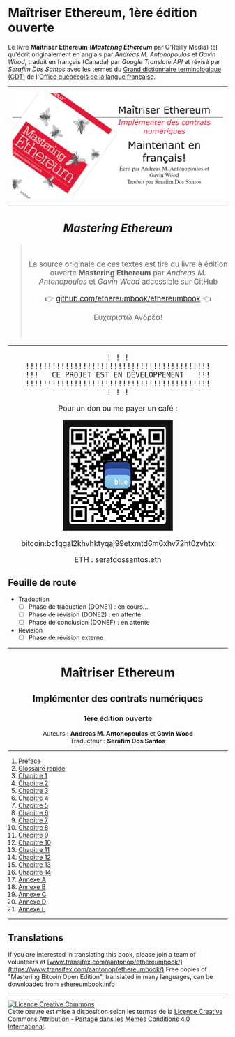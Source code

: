 # Maîtriser Ethereum, 1ère édition ouverte

Le livre **Maîtriser Ethereum** (_**Mastering Ethereum**_ par O'Reilly Media) tel qu'écrit originalement en anglais par _Andreas M. Antonopoulos_ et _Gavin Wood_, traduit en français (Canada) par _Google Translate API_ et révisé par _Serafim Dos Santos_ avec les termes du [Grand dictionnaire terminologique (GDT)](https://gdt.oqlf.gouv.qc.ca/) de l'[Office qu&eacute;b&eacute;cois de la langue fran&ccedil;aise](https://www.oqlf.gouv.qc.ca/).

---
<center>
<img src="assets/ME1OE-GITHUB_BANNER.png" alt="Maîtriser Ethereum: Implémenter des contrats numériques" width="96%"/>
</center>

---
<center style="font-size:1.2em;">
<h2><em>Mastering Ethereum</em></h2>
<blockquote><br><p>
La source originale de ces textes est tiré du livre à édition ouverte <strong>Mastering Ethereum</strong> par <em>Andreas M. Antonopoulos</em> et <em>Gavin Wood</em> accessible sur GitHub
</p>
<p>
👉 <a href="https://github.com/ethereumbook/ethereumbook">github.com/ethereumbook/ethereumbook</a> 👈
</p>
<p>Ευχαριστώ Ανδρέα!</p><br>
</blockquote>
<hr>
<pre>
! ! !
!!!!!!!!!!!!!!!!!!!!!!!!!!!!!!!!!!!!!!!!!!
!!!   CE PROJET EST EN DÉVELOPPEMENT   !!!
!!!!!!!!!!!!!!!!!!!!!!!!!!!!!!!!!!!!!!!!!!
! ! !
</pre>

<div style="">
<p>Pour un don ou me payer un café :</p>
<img src="assets/bluewallet-bitcoin-sponsoring-qr-code.jpg" alt="" style="max-width:50%;">
<p>bitcoin:bc1qgal2khvhktyqaj99etxmtd6m6xhv72ht0zvhtx</p>
<p>ETH : serafdossantos.eth</p>
</div>

</center>

## Feuille de route
* Traduction
  - [ ] Phase de traduction (DONE1) : en cours...
  - [ ] Phase de révision (DONE2) : en attente
  - [ ] Phase de conclusion (DONEF) : en attente
* Révision
  - [ ] Phase de révision externe

<center>
<hr />
<h1>Ma&icirc;triser Ethereum</h1>
<h2>Implémenter des contrats numériques</h2>
<h3>1ère édition ouverte</h3>
<p>Auteurs : <strong>Andreas M. Antonopoulos</strong> et <strong>Gavin Wood</strong> <br />
Traducteur : <strong>Serafim Dos Santos</strong></p>
</center>

---
1. [Préface](html/for_translation_ethereumbook_preface_open_editiontxt_fr.html)
2. [Glossaire rapide](html/for_translation_ethereumbook_glossarytxt_fr.html)
3. [Chapitre 1](html/for_translation_ethereumbook_01what-istxt_fr.html)
4. [Chapitre 2](html/for_translation_ethereumbook_02introtxt_fr.html)
5. [Chapitre 3](html/for_translation_ethereumbook_03clientstxt_fr.html)
6. [Chapitre 4](html/for_translation_ethereumbook_04keys-addressestxt_fr.html)
7. [Chapitre 5](html/for_translation_ethereumbook_05walletstxt_fr.html)
8. [Chapitre 6](html/for_translation_ethereumbook_06transactionstxt_fr.html)
9. [Chapitre 7](html/for_translation_ethereumbook_07smart-contracts-soliditytxt_fr.html)
10. [Chapitre 8](html/for_translation_ethereumbook_08smart-contracts-vypertxt_fr.html)
11. [Chapitre 9](html/for_translation_ethereumbook_09smart-contracts-securitytxt_fr.html)
12. [Chapitre 10](html/for_translation_ethereumbook_10tokenstxt_fr.html)
13. [Chapitre 11](html/for_translation_ethereumbook_11oraclestxt_fr.html)
14. [Chapitre 12](html/for_translation_ethereumbook_12dappstxt_fr.html)
14. [Chapitre 13](html/for_translation_ethereumbook_13evmtxt_fr.html)
14. [Chapitre 14](html/for_translation_ethereumbook_14consensustxt_fr.html)
15. [Annexe A](html/for_translation_ethereumbook_appdx-forks-historytxt_fr.html)
16. [Annexe B](html/for_translation_ethereumbook_appdx-standards-eip-erctxt_fr.html)
17. [Annexe C](html/for_translation_ethereumbook_13evmtxt_fr.html)
18. [Annexe D](html/for_translation_ethereumbook_appdx-dev-toolstxt_fr.html)
19. [Annexe E](html/for_translation_ethereumbook_appdx-web3js-tutorialtxt_fr.html)

---
## Translations
If you are interested in translating this book, please join a team of volunteers at [www.transifex.com/aantonop/ethereumbook/](https://www.transifex.com/aantonop/ethereumbook/)
Free copies of "Mastering Bitcoin Open Edition", translated in many languages, can be downloaded from [ethereumbook.info](https://bitcoinbook.info)

---
<a rel="license" href="http://creativecommons.org/licenses/by-sa/4.0/"><img alt="Licence Creative Commons" style="border-width:0" src="https://i.creativecommons.org/l/by-sa/4.0/88x31.png" /></a><br />Cette œuvre est mise à disposition selon les termes de la <a rel="license" href="http://creativecommons.org/licenses/by-sa/4.0/">Licence Creative Commons Attribution -  Partage dans les Mêmes Conditions 4.0 International</a>.
